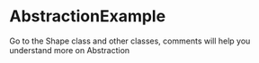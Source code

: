 # AbstractionExample

Go to the Shape class and other classes, comments will help you understand more on Abstraction
